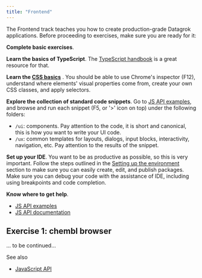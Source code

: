 ```yaml
---
title: "Frontend"
---
```


The Frontend track teaches you how to create production-grade Datagrok applications. Before proceeding to exercises,
make sure you are ready for it:

**Complete basic exercises**.

**Learn the basics of TypeScript**. The [TypeScript handbook](https://www.typescriptlang.org/docs/handbook)
is a great resource for that.

**Learn the [CSS basics](https://developer.mozilla.org/en-US/docs/Learn/Getting_started_with_the_web/CSS_basics)**
. You should be able to use Chrome's inspector (F12), understand where elements' visual properties come from, create
your own CSS classes, and apply selectors.

**Explore the collection of standard code snippets**. Go to [JS API examples](https://public.datagrok.ai/js), and browse
and run each snippet (F5, or '>'
icon on top) under the following folders:

* `/ui`: components. Pay attention to the code, it is short and canonical, this is how you want to write your UI code.
* `/ux`: common templates for layouts, dialogs, input blocks, interactivity, navigation, etc. Pay attention to the
  results of the snippet.

**Set up your IDE**. You want to be as productive as possible, so this is very important. Follow the steps outlined in
the
[Setting up the environment](../exercises.md#setting-up-the-environment) section to make sure you can easily create, edit,
and publish packages. Make sure you can debug your code with the assistance of IDE, including using breakpoints and code
completion.

**Know where to get help**.

* [JS API examples](https://public.datagrok.ai/js)
* [JS API documentation](https://datagrok.ai/api/js/api)

## Exercise 1: chembl browser

... to be continued...

See also

* [JavaScript API](../../packages/js-api.md)
